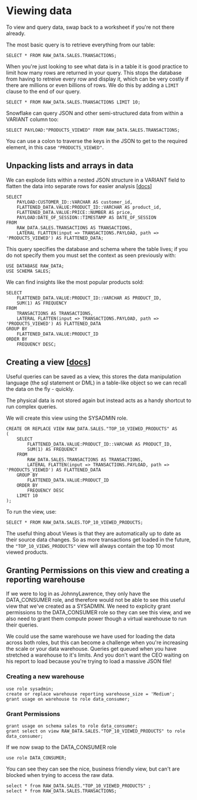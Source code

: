 # Viewing data

To view and query data, swap back to a worksheet if you're not there already.

The most basic query is to retrieve everything from our table:

    SELECT * FROM RAW_DATA.SALES.TRANSACTIONS;

When you're just looking to see what data is in a table it is good practice to limit how many rows are returned in your query. This stops the database from having to retreive every row and display it, which can be very costly if there are millions or even billions of rows. We do this by adding a `LIMIT` clause to the end of our query.

    SELECT * FROM RAW_DATA.SALES.TRANSACTIONS LIMIT 10;


Snowflake can query JSON and other semi-structured data from within a VARIANT column too:

    SELECT PAYLOAD:"PRODUCTS_VIEWED" FROM RAW_DATA.SALES.TRANSACTIONS;

You can use a colon to traverse the keys in the JSON to get to the required element, in this case `"PRODUCTS_VIEWED"`.


## Unpacking lists and arrays in data

We can explode lists within a nested JSON structure in a VARIANT field to flatten the data into separate rows for easier analysis [[docs](https://docs.snowflake.com/en/sql-reference/functions/flatten.html)]


    SELECT
        PAYLOAD:CUSTOMER_ID::VARCHAR AS customer_id,
        FLATTENED_DATA.VALUE:PRODUCT_ID::VARCHAR AS product_id,
        FLATTENED_DATA.VALUE:PRICE::NUMBER AS price,
        PAYLOAD:DATE_OF_SESSION::TIMESTAMP AS DATE_OF_SESSION
    FROM
        RAW_DATA.SALES.TRANSACTIONS AS TRANSACTIONS,
        LATERAL FLATTEN(input => TRANSACTIONS.PAYLOAD, path => 'PRODUCTS_VIEWED') AS FLATTENED_DATA;


This query specifies the database and schema where the table lives; if you do not specify them you must set the context as seen previously with:

    USE DATABASE RAW_DATA;
    USE SCHEMA SALES;

We can find insights like the most popular products sold:

    SELECT
        FLATTENED_DATA.VALUE:PRODUCT_ID::VARCHAR AS PRODUCT_ID,
        SUM(1) AS FREQUENCY
    FROM
        TRANSACTIONS AS TRANSACTIONS,
        LATERAL FLATTEN(input => TRANSACTIONS.PAYLOAD, path => 'PRODUCTS_VIEWED') AS FLATTENED_DATA
    GROUP BY
        FLATTENED_DATA.VALUE:PRODUCT_ID
    ORDER BY
        FREQUENCY DESC;

## Creating a view [[docs](https://docs.snowflake.com/en/user-guide/views-introduction.html)]

Useful queries can be saved as a view, this stores the data manipulation language (the sql statement or DML) in a table-like object so we can recall the data on the fly - quickly.

The physical data is not stored again but instead acts as a handy shortcut to run complex queries.

We will create this view using the SYSADMIN role.

    CREATE OR REPLACE VIEW RAW_DATA.SALES."TOP_10_VIEWED_PRODUCTS" AS
    (
        SELECT
            FLATTENED_DATA.VALUE:PRODUCT_ID::VARCHAR AS PRODUCT_ID,
            SUM(1) AS FREQUENCY
        FROM
            RAW_DATA.SALES.TRANSACTIONS AS TRANSACTIONS,
            LATERAL FLATTEN(input => TRANSACTIONS.PAYLOAD, path => 'PRODUCTS_VIEWED') AS FLATTENED_DATA
        GROUP BY
            FLATTENED_DATA.VALUE:PRODUCT_ID
        ORDER BY
            FREQUENCY DESC
        LIMIT 10
    ); 

To run the view, use:

    SELECT * FROM RAW_DATA.SALES.TOP_10_VIEWED_PRODUCTS;

The useful thing about Views is that they are automatically up to date as their source data changes. So as more transactions get loaded in the future, the `"TOP_10_VIEWS_PRODUCTS"` view will always contain the top 10 most viewed products. 

## Granting Permissions on this view and creating a reporting warehouse

If we were to log in as JohnnyLawrence, they only have the DATA_CONSUMER role, and therefore would not be able to see this useful view that we've created as a SYSADMIN. We need to explicity grant permissions to the DATA_CONSUMER role so they can see this view, and we also need to grant them compute power though a virtual warehouse to run their queries.

We could use the same warehouse we have used for loading the data across both roles, but this can become a challenge when you're increasing the scale or your data warehouse. Queries get queued when you have stretched a warehouse to it's limits. And you don't want the CEO waiting on his report to load because you're trying to load a massive JSON file! 

### Creating a new warehouse

    use role sysadmin;
    create or replace warehouse reporting warehouse_size = 'Medium';
    grant usage on warehouse to role data_consumer;

### Grant Permissions

    grant usage on schema sales to role data_consumer;
    grant select on view RAW_DATA.SALES."TOP_10_VIEWED_PRODUCTS" to role data_consumer;

If we now swap to the DATA_CONSUMER role

    use role DATA_CONSUMER;

You can see they can see the nice, business friendly view, but can't are blocked when trying to access the raw data.

    select * from RAW_DATA.SALES."TOP_10_VIEWED_PRODUCTS" ;
    select * from RAW_DATA.SALES.TRANSACTIONS;